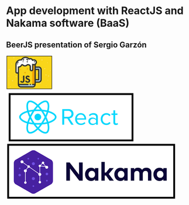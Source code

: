 # App development with ReactJS and Nakama software (BaaS) 

## BeerJS presentation of Sergio Garzón

<img src="./Images/beerjs_image.png" width=25% height=25% />

<br />

<img src="/Images/react_image.png" />

<br />

<img src="/Images/nakama_heroiclabs_image.png" />
